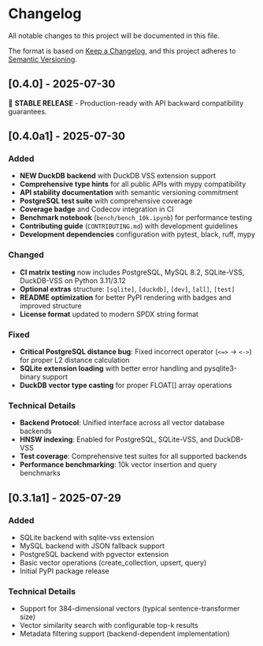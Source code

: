 # Changelog

All notable changes to this project will be documented in this file.

The format is based on [Keep a Changelog](https://keepachangelog.com/en/1.0.0/),
and this project adheres to [Semantic Versioning](https://semver.org/spec/v2.0.0.html).

## [0.4.0] - 2025-07-30

🎉 **STABLE RELEASE** - Production-ready with API backward compatibility guarantees.

## [0.4.0a1] - 2025-07-30

### Added
- **NEW DuckDB backend** with DuckDB VSS extension support
- **Comprehensive type hints** for all public APIs with mypy compatibility
- **API stability documentation** with semantic versioning commitment
- **PostgreSQL test suite** with comprehensive coverage
- **Coverage badge** and Codecov integration in CI
- **Benchmark notebook** (`bench/bench_10k.ipynb`) for performance testing
- **Contributing guide** (`CONTRIBUTING.md`) with development guidelines
- **Development dependencies** configuration with pytest, black, ruff, mypy

### Changed
- **CI matrix testing** now includes PostgreSQL, MySQL 8.2, SQLite-VSS, DuckDB-VSS on Python 3.11/3.12
- **Optional extras** structure: `[sqlite]`, `[duckdb]`, `[dev]`, `[all]`, `[test]`
- **README optimization** for better PyPI rendering with badges and improved structure
- **License format** updated to modern SPDX string format

### Fixed
- **Critical PostgreSQL distance bug**: Fixed incorrect operator (`<=>` → `<->`) for proper L2 distance calculation
- **SQLite extension loading** with better error handling and pysqlite3-binary support
- **DuckDB vector type casting** for proper FLOAT[] array operations

### Technical Details
- **Backend Protocol**: Unified interface across all vector database backends
- **HNSW indexing**: Enabled for PostgreSQL, SQLite-VSS, and DuckDB-VSS
- **Test coverage**: Comprehensive test suites for all supported backends
- **Performance benchmarking**: 10k vector insertion and query benchmarks

## [0.3.1a1] - 2025-07-29

### Added
- SQLite backend with sqlite-vss extension
- MySQL backend with JSON fallback support
- PostgreSQL backend with pgvector extension
- Basic vector operations (create_collection, upsert, query)
- Initial PyPI package release

### Technical Details
- Support for 384-dimensional vectors (typical sentence-transformer size)
- Vector similarity search with configurable top-k results
- Metadata filtering support (backend-dependent implementation)